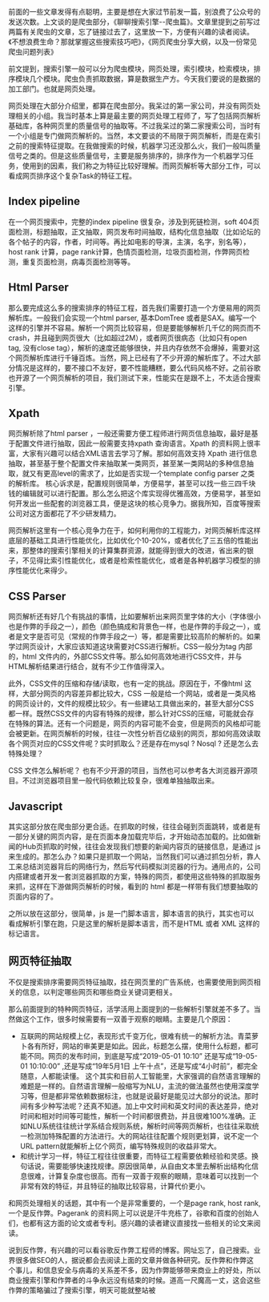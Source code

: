 前面的一些文章发得有点聪明，主要是想在大家过节前发一篇，别浪费了公众号的发送次数。上文谈的是爬虫部分，《聊聊搜索引擎--爬虫篇》。文章里提到之前写过两篇有关爬虫的文章，忘了链接过去了，这里放一下，方便有兴趣的读者阅读。《不想浪费生命？那就掌握这些搜索技巧吧》，《网页爬虫分享大纲，以及一份常见爬虫问题列表》

前文提到，搜索引擎一般可以分为爬虫模块，网页处理，索引模块，检索模块，排序模块几个模块。爬虫负责抓取数据，算是数据生产方。今天我们要说的是数据的加工部门。也就是网页处理。

网页处理在大部分介绍里，都算在爬虫部分。我呆过的第一家公司，并没有网页处理相关的小组。我当时基本上算是最主要的网页处理工程师了，写了包括网页解析基础库，各种网页里的质量信号的抽取等。不过我呆过的第二家搜索公司，当时有一个小组是专门做网页解析的。当然，本文要谈的不局限于网页解析，而是在索引之前的搜索特征提取。在我做搜索的时候，机器学习还没那么火，我们一般叫质量信号之类的。但是这些质量信号，主要是服务排序的，排序作为一个机器学习任务，使用到的因素，我们称之为特征比较好理解。而网页解析等大部分工作，可以看成网页排序这个复杂Task的特征工程。

## Index pipeline

在一个网页搜索中，完整的index pipeline 很复杂，涉及到死链检测，soft 404页面检测，标题抽取，正文抽取，网页发布时间抽取，结构化信息抽取（比如论坛的各个帖子的内容，作者，时间等。再比如电影的导演，主演，名字，别名等），host rank 计算，page rank计算，色情页面检测，垃圾页面检测，作弊网页检测，重复页面检测，病毒页面检测等等。

## Html Parser

那么要完成这么多的搜索排序的特征工程，首先我们需要打造一个方便易用的网页解析库。一般我们会实现一个html parser, 基本DomTree 或者是SAX。编写一个这样的引擎并不容易。解析一个网页比较容易，但是要能够解析几千亿的网页而不crash，并且碰到网页很大（比如超过2M），或者网页很病态（比如只有open tag, 没有close tag），解析的速度还能够很快，并且内存依然不会爆掉，需要对这个网页解析库进行千锤百炼。当然，网上已经有了不少开源的解析库了。不过大部分情况是这样的，要不接口不友好，要不性能糟糕，要么代码风格不好。之前谷歌也开源了一个网页解析的项目，我们测试下来，性能实在是跟不上，不太适合搜索引擎。

## Xpath

网页解析除了html parser ，一般还需要方便工程师进行网页信息抽取，最好是基于配置文件进行抽取，因此一般需要支持xpath 查询语言。Xpath 的资料网上很丰富，大家有兴趣可以结合XML语言去学习了解。那如何高效支持 Xpath 进行信息抽取，甚至基于整个配置文件来抽取某一类网页，甚至某一类网站的多种信息抽取，就又有更高level的需求了，比如是否实现一个template config parser 之类的解析库。 核心诉求是，配置规则很简单，方便易学，甚至可以找一些三四千块钱的编辑就可以进行配置。那么怎么把这个库实现得优雅高效，方便易学，甚至如何开发出一些配套的浏览器工具，便是这块的核心竞争力。据我所知，百度等搜索公司对这方面都花了不少研发精力。

网页解析这里有一个核心竞争力在于，如何利用你的工程能力，对网页解析库这样底层的基础工具进行性能优化，比如优化个10-20%，或者优化了三五倍的性能出来，那整体的搜索引擎相关的计算集群资源，就能得到很大的改进，省出来的银子，不见得比索引性能优化，或者是检索性能优化，或者是各种机器学习模型的排序性能优化来得少。

## CSS Parser

网页解析还有好几个有挑战的事情，比如要解析出来网页里字体的大小（字体很小也是作弊的手段之一），颜色（颜色搞成和背景色一样，也是作弊的手段之一），或者是文字是否可见（常规的作弊手段之一）等，都是需要比较高阶的解析的。如果学过网页设计，大家应该知道这块需要对CSS进行解析。CSS一般分为tag 内部的，html 文件内的，外部CSS文件等。那么如何高效地进行CSS文件，并与HTML解析结果进行结合，就有不少工作值得深入。

此外，CSS文件的压缩和存储/读取，也有一定的挑战。原因在于，不像html 这样，大部分网页的内容差异都比较大，CSS 一般是给一个网站，或者是一类风格的网页设计的，文件的规模比较少。有一些建站工具做出来的，甚至大部分CSS都一样。既然CSS文件的内容有特殊的规律，那么针对CSS的压缩，可能就会存在特殊的算法。还有一个问题是，网页的内容可能不会变，但是网页的风格却可能会被更新。在网页解析的时候，往往一次性分析百亿级别的网页，那如何高效读取各个网页对应的CSS文件呢？实时抓取么？还是存在mysql ? Nosql ? 还是怎么去特殊处理？

CSS 文件怎么解析呢？ 也有不少开源的项目，当然也可以参考各大浏览器开源项目。不过浏览器项目里一般代码依赖比较复杂，很难单独抽取出来。

## Javascript

其实这部分放在爬虫部分更合适。在抓取的时候，往往会碰到页面跳转，或者是有一部分关键的网页内容，是在页面本身加载完毕后，才开始动态加载的。比如做新闻的Hub页抓取的时候，往往会发现我们想要的新闻内容页的链接信息，是通过 js 来生成的。那怎么办？如果只是抓取一个网站，当然我们可以通过抓包分析，靠人工来总结浏览器背后的网络行为，然后写代码模拟浏览器的行为。通用点的，公司内搭建或者开发一套浏览器抓取的方案，特殊的网页，都使用这些特殊的抓取服务来抓，这样在下游做网页解析的时候，看到的 html 都是一样带有我们想要抽取的页面内容的了。

之所以放在这部分，很简单，js 是一门脚本语言，脚本语言的执行，其实也可以看成解析引擎在跑，只是这里的解析是脚本语言，而不是HTML 或者 XML 这样的标记语言。

## 网页特征抽取

不仅是搜索排序需要网页特征抽取，挂在网页里的广告系统，也需要使用到网页相关的信息，以判定哪些网页和哪些商业关键词更相关。

那么前面提到的特种网页特征，活学活用上面提到的一些解析引擎就差不多了。当然做这个工作，很多时候需要有一双善于观察的眼睛。主要是几个原因：

- 互联网的网站规模上亿，表现形式千变万化，很难有统一的解析方法。青菜萝卜各有所好，网站的审美更是如此。因此，标题怎么摆，使用什么标题，都可能不同。网页的发布时间，到底是写成“2019-05-01 10:10” 还是写成“19-05-01 10:10:00” ,还是写成“19年5月1日 上午十点”，还是写成“4小时前”，都完全随意，人都能读懂。
这个其实和目前人工智能里，大家强调的自然语言理解的难题是一样的。自然语言理解一般缩写为NLU，主流的做法虽然也使用深度学习等，但是都非常依赖数据标注，也就是说最好是能见过大部分的说法。那时间有多少种写法呢？还真不知道。加上中文时间和英文时间的表达差异，绝对时间和相对时间等可能性，解析一个时间都很费劲，并且很难100%准确。正如NLU系统往往统计学系结合规则系统，解析时间等网页解析，也往往采取统一检测加特殊配置的方法进行。大的网站往往配置个规则更划算，说不定一个URL pattern就能解析上亿个网页，编写特殊规则的收益非常大。
- 和统计学习一样，特征工程往往很重要，而特征工程需要依赖经验和灵感。换句话说，需要能够快速找规律。原因很简单，从自由文本里去解析出结构化信息很难，计算复杂度也很高。而有一双善于观察的眼睛，意味着可以找到一个非常有效的特征，并且特征的抽取比较容易，计算代价更小。

和网页处理相关的话题，其中有一个是非常重要的，一个是page rank, host rank, 一个是反作弊。Pagerank 的资料网上可以说是汗牛充栋了，谷歌和百度的创始人们，也都有这方面的论文或者专利。感兴趣的读者建议直接找一些相关的论文来阅读。

说到反作弊，有兴趣的可以看谷歌反作弊工程师的博客。网址忘了，自己搜索。业界很多做SEO的人，据说都会去阅读上面的文章并做各种研究。反作弊和作弊这个事儿，和信息安全与病毒的关系差不多，因为作弊能够带来商业上的好处，所以商业搜索引擎和作弊者的斗争永远没有结束的时候。道高一尺魔高一丈，这会这些作弊的策略骗过了搜索引擎，明天可能就整站被
<!--stackedit_data:
eyJoaXN0b3J5IjpbLTE3OTc0MTk2ODldfQ==
-->